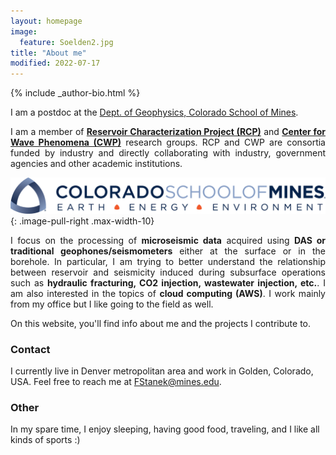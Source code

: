 ```yaml
---
layout: homepage
image:
  feature: Soelden2.jpg
title: "About me"
modified: 2022-07-17
---
```


<footer role="contentinfo">
  <div class="article-author-bottom">
    {% include _author-bio.html %}
  </div>
</footer>

I am a postdoc at the [Dept. of Geophysics, Colorado School of Mines](https://geophysics.mines.edu/).

<p align="justify">I am a member of <b><a href="https://rcp.mines.edu/">Reservoir Characterization Project (RCP)</a></b> and <b><a href="https://cwp.mines.edu/">Center for Wave Phenomena (CWP)</a></b> research groups. RCP and CWP are consortia funded by industry and directly collaborating with industry, government agencies and other academic institutions.</p>

[![CSM_logo](/images/CSM_logo.png)](https://geophysics.mines.edu/)
{: .image-pull-right .max-width-10}

<p align="justify">I focus on the processing of <b>microseismic data</b> acquired using <b>DAS or traditional geophones/seismometers</b> either at the surface or in the borehole. In particular, I am trying to better understand the relationship between reservoir and seismicity induced during subsurface operations such as <b>hydraulic fracturing, CO2 injection, wastewater injection, etc.</b>. I am also interested in the topics of <b>cloud computing (AWS)</b>.
I work mainly from my office but I like going to the field as well.
</p>
On this website, you'll find info about me and the projects I contribute to.

### Contact
<p>
I currently live in Denver metropolitan area and work in Golden, Colorado, USA. 
Feel free to reach me at <a href="mailto:FStanek@mines.edu">FStanek@mines.edu</a>.
</p>

### Other
<p>
In my spare time, I enjoy sleeping, having good food, traveling, and I like all kinds of sports :)
</p>
